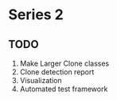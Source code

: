 # Series 2

## TODO
1. Make Larger Clone classes
2. Clone detection report
3. Visualization 
4. Automated test framework